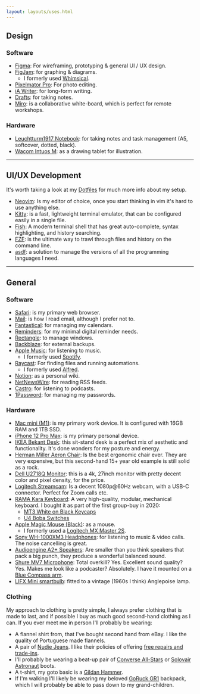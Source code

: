 ```yaml
---
layout: layouts/uses.html
---
```


## Design

### Software

- [Figma](https://www.figma.com/): For wireframing, prototyping & general UI / UX design.
- [FigJam](https://www.figma.com/figjam): for graphing & diagrams.
  - I formerly used [Whimsical](https://whimsical.com/).
- [Pixelmator Pro](https://www.pixelmator.com/pro/): For photo editing.
- [iA Writer](https://ia.net/writer): for long-form writing.
- [Drafts](https://getdrafts.com/): for taking notes.
- [Miro](https://miro.com): is a collaborative white-board, which is perfect for remote workshops.

### Hardware

- [Leuchtturm1917 Notebook](https://www.leuchtturm1917.co.uk/notebook-medium-a5-softcover-123-numbered-pages.html): for taking notes and task management (A5, softcover, dotted, black).
- [Wacom Intuos M](https://estore.wacom.com/en-GB/wacom-intuos-m-bluetooth-black-n-ctl-6100wlk-n.html): as a drawing tablet for illustration.

***

## UI/UX Development

It's worth taking a look at my [Dotfiles](https://github.com/LkeMitchll/Dotfiles) for much more info about my setup.

- [Neovim](https://neovim.io/): Is my editor of choice, once you start thinking in vim it's hard to use anything else.
- [Kitty](https://sw.kovidgoyal.net/kitty/): is a fast, lightweight terminal emulator, that can be configured easily in a single file.
- [Fish](https://fishshell.com/): A modern terminal shell that has great auto-complete, syntax highlighting, and history searching.
- [FZF](https://github.com/junegunn/fzf): is the ultimate way to trawl through files and history on the command line.
- [asdf](https://github.com/asdf-vm/asdf): a solution to manage the versions of all the programming languages I need.

***

## General

### Software

- [Safari](https://www.apple.com/uk/safari/): is my primary web browser.
- [Mail](https://support.apple.com/en-gb/guide/mail/welcome/mac): is how I read email, although I prefer not to.
- [Fantastical](https://flexibits.com/fantastical): for managing my calendars.
- [Reminders](https://support.apple.com/en-gb/guide/reminders/welcome/mac): for my minimal digital reminder needs.
- [Rectangle](https://rectangleapp.com/): to manage windows.
- [Backblaze](https://www.backblaze.com/): for external backups.
- [Apple Music](https://www.apple.com/uk/apple-music/): for listening to music.
  - I formerly used [Spotify](https://www.spotify.com/uk/).
- [Raycast](https://www.raycast.com): For finding files and running automations.
  - I formerly used [Alfred](https://www.alfredapp.com/).
- [Notion](https://www.notion.so/): as a personal wiki.
- [NetNewsWire](https://ranchero.com/netnewswire/): for reading RSS feeds.
- [Castro](https://castro.fm/): for listening to podcasts.
- [1Password](https://1password.com/): for managing my passwords.

### Hardware

- [Mac mini (M1)](https://support.apple.com/kb/SP776?locale=en_GB): is my primary work device. It is configured with 16GB RAM and 1TB SSD.
- [iPhone 12 Pro Max](https://www.apple.com/iphone-12-pro/): is my primary personal device.
- [IKEA Bekant Desk](https://www.ikea.com/gb/en/p/bekant-desk-sit-stand-oak-veneer-white-s09061188/): this sit-stand desk is a perfect mix of aesthetic and functionality. It's done wonders for my posture and energy.
- [Herman Miller Aeron Chair](https://www.hermanmiller.com/en_gb/products/seating/office-chairs/aeron-chairs/): Is the best ergonomic chair ever. They are very expensive, but this second-hand 15+ year old example is still solid as a rock. 
- [Dell U2718Q Monitor](https://www.amazon.co.uk/gp/product/B07439KLK5): this is a 4k, 27inch monitor with pretty decent color and pixel density, for the price.
- [Logitech Streamcam](https://www.logitech.com/en-gb/product/streamcam): Is a decent 1080p@60Hz webcam, with a USB-C connector. Perfect for Zoom calls etc.
- [RAMA Kara Keyboard](https://ramaworks.store/products/kara): A very high-quality, modular, mechanical keyboard. I bought it as part of the first group-buy in 2020:
  - [MT3 White on Black Keycaps](https://drop.com/buy/drop-mt3-white-on-black-keycap-set)
  - [U4 Boba Switches](https://www.ashkeebs.com/product/gazzew-u4-boba-switches/)
- [Apple Magic Mouse (Black)](https://www.apple.com/shop/product/MMMQ3AM/A/magic-mouse-black-multi-touch-surface): as a mouse.
  - I formerly used a [Logitech MX Master 2S](https://www.amazon.co.uk/Logitech-Rechargeable-Multi-Device-Programmable-Productivity/dp/B071KZS3MF).
- [Sony WH-1000XM3 Headphones](https://www.amazon.co.uk/Sony-WH-1000XM3-Wireless-Cancelling-Headphones-Black/dp/B07GDR2LYK): for listening to music & video calls. The noise cancelling is great.
- [Audioengine A2+ Speakers](https://audioengineusa.com/shop/wirelessspeakers/a2-wireless-computer-speakers/): Are smaller than you think speakers that pack a big punch, they produce a wonderful balanced sound.
- [Shure MV7 Microphone](https://www.shure.com/en-GB/products/microphones/mv7): Total overkill? Yes. Excellent sound quality? Yes. Makes me look like a podcaster? Absolutely. I have it mounted on a [Blue Compass arm](https://www.bluemic.com/en-gb/products/compass/).
- [LIFX Mini smartbulb](https://www.amazon.co.uk/gp/product/B07543K2PQ/ref=ppx_yo_dt_b_asin_title_o00_s00?ie=UTF8&psc=1): fitted to a vintage (1960s I think) Anglepoise lamp.

### Clothing

My approach to clothing is pretty simple, I always prefer clothing that is made to last, and if possible I buy as much good second-hand clothing as I can. If you ever meet me in person I'll probably be wearing:

- A flannel shirt from, that I've bought second hand from eBay. I like the quality of Portuguese made flannels.
- A pair of [Nudie Jeans](https://www.nudiejeans.com/). I like their policies of offering [free repairs and trade-ins](https://www.nudiejeans.com/sustainability/sustainable-products).
- I'll probably be wearing a beat-up pair of [Converse All-Stars](https://www.converse.com/shop/p/chuck-taylor-all-star-unisex-high-top-shoe/M9160.html?dwvar_M9160_color=black&styleNo=M9160&cgid=chuck-taylor-all-star-shoes) or [Solovair Astronaut](https://www.nps-solovair.com/collections/all/products/s6-969-bk-g?variant=19778886336576) boots.
- A t-shirt, my goto basic is a [Gildan Hammer](https://www.mygildan.com/store/us/browse/productDetailsPage.jsp?productId=H000).
- If I'm walking I'll likely be wearing my beloved [GoRuck GR1](https://www.goruck.com/products/gr1) backpack, which I will probably be able to pass down to my grand-children.
